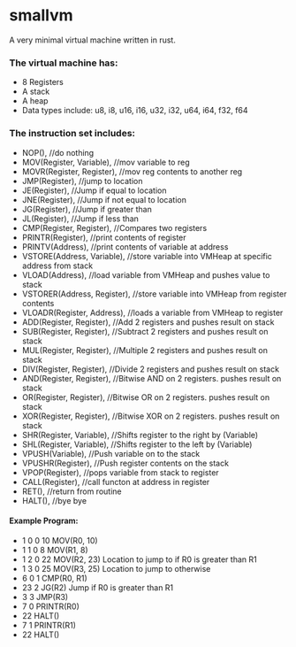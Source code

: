 # smallvm
A very minimal virtual machine written in rust.
### The virtual machine has:
-   8 Registers
-   A stack
-   A heap
-   Data types include: u8, i8, u16, i16, u32, i32, u64, i64, f32, f64

### The instruction set includes: 
-    NOP(),                          //do nothing
-    MOV(Register, Variable),        //mov variable to reg
-    MOVR(Register, Register),       //mov reg contents to another reg
-    JMP(Register),                  //jump to location
-    JE(Register),                   //Jump if equal to location
-    JNE(Register),                  //Jump if not equal to location
-    JG(Register),                   //Jump if greater than
-    JL(Register),                   //Jump if less than
-    CMP(Register, Register),        //Compares two registers
-    PRINTR(Register),               //print contents of register
-    PRINTV(Address),                //print contents of variable at address
-    VSTORE(Address, Variable),      //store variable into VMHeap at specific address from stack
-    VLOAD(Address),                 //load variable from VMHeap and pushes value to stack
-    VSTORER(Address, Register),     //store variable into VMHeap from register contents
-    VLOADR(Register, Address),      //loads a variable from VMHeap to register
-    ADD(Register, Register),        //Add 2 registers and pushes result on stack
-    SUB(Register, Register),        //Subtract 2 registers and pushes result on stack
-    MUL(Register, Register),        //Multiple 2 registers and pushes result on stack
-    DIV(Register, Register),        //Divide 2 registers and pushes result on stack
-    AND(Register, Register),        //Bitwise AND on 2 registers. pushes result on stack
-    OR(Register, Register),         //Bitwise OR on 2 registers. pushes result on stack
-    XOR(Register, Register),        //Bitwise XOR on 2 registers. pushes result on stack
-    SHR(Register, Variable),        //Shifts register to the right by (Variable)
-    SHL(Register, Variable),        //Shifts register to the left by (Variable)
-    VPUSH(Variable),                //Push variable on to the stack
-    VPUSHR(Register),               //Push register contents on the stack
-    VPOP(Register),                 //pops variable from stack to register
-    CALL(Register),                 //call functon at address in register
-    RET(),                          //return from routine
-    HALT(),                         //bye bye

#### Example Program:
- 1 0 0 10      MOV(R0, 10)  
- 1 1 0 8       MOV(R1, 8)  
- 1 2 0 22      MOV(R2, 23) Location to jump to if R0 is greater than R1  
- 1 3 0 25      MOV(R3, 25) Location to jump to otherwise  
- 6 0 1         CMP(R0, R1)  
- 23 2          JG(R2) Jump if R0 is greater than R1  
- 3 3           JMP(R3)  
- 7 0           PRINTR(R0)  
- 22            HALT()  
- 7 1           PRINTR(R1)  
- 22            HALT()  

